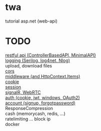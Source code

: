 # twa
tutorial asp.net (web-api)
# TODO
[restful api (ControllerBasedAPI, MinimalAPI)](https://github.com/ickqkicx/twa/tree/restfulAPI)</br>
[logging (Serilog, log4net, Nlog)](https://github.com/ickqkicx/twa/tree/logging)</br>
upload, download files</br>
[cors](https://github.com/ickqkicx/twa/tree/cors)</br>
[middleware (and HttpContext.Items)](https://github.com/ickqkicx/twa/tree/middleware)</br>
[cookie](https://github.com/ickqkicx/twa/tree/cookie)</br>
[session](https://github.com/ickqkicx/twa/tree/session)</br>
[signalR, WebRTC](https://github.com/ickqkicx/twa/tree/signalRAndWebRTC)</br>
[auth (cookie, jwt, windows, OAuth2)](https://github.com/ickqkicx/twa/tree/auth)</br>
[account (signup, forgotpassword)](https://github.com/ickqkicx/twa/tree/account)</br>
ResponseCompression</br>
cash (memorycash, redis, ...)</br>
ratelimiting ... block ip</br>
docker</br>